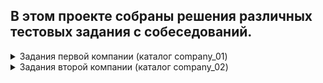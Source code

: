 ## В этом проекте собраны решения различных тестовых задания с собеседований.
<details><summary> Задания первой компании (каталог company_01)</summary>

### Задание №1
> SQL
>
Предположим, что у вас в базе есть табличка с балансом по всем счетам клиента на конец дня. Из-за особенностей построения таблицы, часть значений незаполнена и физически это означает отсутствие информации об изменении баланса. Для простоты будем считать, пропущенные значения для одного пользователя не могут встретиться между двумя заполненными. Напишите SQL запрос для заполнения неизвестных значений по каждому клиенту последним известным.

| client_id	  |date	|      value      |
|:-----------:|:---------:|:---------------:|
|     1	      |14.04.2020	|      10000      |
|     1	      |15.04.2020	|      5000       |
|     1	      |16.04.2020	|       NaN       |
|     1	      |17.04.2020	|       NaN       |
|     1	      |18.04.2020	|       NaN       |
|     2	      |14.04.2020	|     250000      |
|     2	      |15.04.2020	|     250000      |
|     2	      |16.04.2020	|     230000      |
|     2	      |17.04.2020	|     230000      |
|     2	      |18.04.2020	|     225000      |
|     3	      |14.04.2020	|      50000      |
|     3	      |15.04.2020	|       NaN       |
|     3	      |16.04.2020	|       NaN       |
|     3	      |17.04.2020	|       NaN       |
|     3	      |18.04.2020	|       NaN       |

> Решение: [task1.md](company_01/task1.md)
### Задание №2 
> numpy, pandas

Пусть клиенты обладают рядом статусов, закодированных цифрами: 0 - "улица", 1 - "зарплатник", 2 - "премиум", 3 - "пенсионер", 4 - "студент". У нас есть матрица с логами смен статусов за некоторый период, разверните ее в матрицу статус - статус с частотами перехода между ними.
Пример, как было:

| client_id  |	prev_segment|  new_segment   |
|:----------:|:-----------:|:--------------:|
|     1      |     0      |       1        |
|     2      |     0	   |       2        |
|     3      |     4	   |       3        |
Пример, как нужно:

|segment| 0 |  1 |2	|   3| 4   |
|:-----:|:---:|:---:|:---:|:------:|:---:|
|  0	   | 0	  | 0.5 |0.5|   0	   |  0  |
|  1	   | 0	  | 0	  |0	|   0	   |  0  |
|  2	   | 0	  | 0	  |0	|   0	   |  0  |
|  3	   | 0	  | 0	  |0	|   0	   |  0  |
|  4	   | 0	  | 0	  |0	|   1	   |  0  |

<br>В процессе выполнения задания разрешается пользоваться библиотеками numpy и pandas.
> Решение: [task2.py](company_01/task2.py)
### Задание №3. 
> pandas, sklearn

Постройте прогнозую модель для датасета с UCI Machine Learning: предобработайте категориальные фичи, отберите их, соберите схему валидации и отберите модели с помощью нее. 
Данная задача multilabel multiclass classification, поэтому предлагаю начать с одного из подходов:
Свести задачу к multilabel binary classification, как это указано в описании к датасету;
Свести задачку к binary classification тем или иным способом;
Обучить множество multiclass/binary classification моделей;
Что-то еще, что придет в голову.

<br>Датасет: https://archive.ics.uci.edu/ml/machine-learning-databases/00373/drug_consumption.data
<br>Описание датасета : https://archive.ics.uci.edu/ml/datasets/Drug+consumption+%28quantified%29
> Решение: [task3.py](company_01/task3.py)
### Задание №4.
> scipy, numpy

Предположим, что мы построили рекомендательную систему, и ожидаем, что средний чек клиента вследствие этого должен вырасти. 
Мы провели AB-тест и собрали данные по контрольной и тестовой группе. 
Предложите и проведите статистический тест, который можно применить к этим данным.
> Решение: [task4.py](company_01/task4.py)
</details>

<details><summary> Задания второй компании (каталог company_02)</summary>
  
  ### Задание №1. Фонарь.
> asyncio, aiohttp, unittest
  
Требуется написать управляемый по сети фонарь. Команды управления фонарь
принимает от сервера фонаря. Предполагается, что реализация сервера уже
существует (однако недоступен вам в процессе разработки клиента фонаря). Фонарь
и сервер общаются по Протоколу Управления Фонарем (ПУФ), работающему поверх
соединения TCP.
ПУФ устроен следующим образом. Для изменения состояния фонаря сервер
передает ему команду управления. Все команды передаются в формате json вида:
  
{
"command" = text,
"metadata" = double
}
  
ПУФ версии 1 описывает три команды:  
- ON (включить фонарь),  
- OFF (выключить фонарь)  
- COLOR (сменить цвет)    
Цвет (при необходимости) кладется в поле метадата.

Реализация фонаря должна удовлетворять следующим требованиям:
1. При запуске фонарь должен запрашивать хост:порт (по умолчанию
127.0.0.1:9999), подсоединяться по TCP и после этого начать
отрабатывать протокол управления.
2. При получении данных от сервера фонарь проверяет команду,
и, если она известна, обрабатывает команду, иначе молча ее игнорирует.
3. При получении команды ON фонарь включается (отрисовку
фонаря оставляем на ваше усмотрение).
4. При получении команды OFF фонарь выключается.
5. При получении команды COLOR фонарь меняет цвет.
6. При завершении работы фонарь корректно закрывает соединение
с сервером.
7. Реализация фонаря позволяет легко добавлять любые новые команды.
Проработанность обработки исключительных ситуаций (ошибки
установления соединения, обрывы соединения) — на ваше усмотрение.  

  Технологические требования:  
1. Задание принимается в виде готового к выполнению Python-пакета.
Обязательно наличие инструкции по запуску.
2. Версия Python — 3.7+.
3. Реализация сетевого протокола может быть на aiohttp, tornado или fastAPI.
4. Репозиторий с исходниками должен быть доступен на GitHub или GitLab.
> Решение: [flashlight.py](company_02/flashlight.py)   
> Unit-tests: [tests.py](company_02/tests.py)

  ### Задание №2. Проектирование БД.
> SQL  

Спроектировать схему БД. Модель данных реляционная.

Сущности: 

1. Номенклатура (наименование, кол-во, цена)

2. Каталог номенклатуры/Дерево категорий.
Необходимо хранить данные о категориях товара, при этом сами категории могут иметь неограниченный уровень вложенности. Схема данных категорий номенклатуры должна безболезненно позволять добавлять категории любого уровня вложенности. На этапе проектирования максимальный уровень вложенности неизвестен.

3. Клиенты (наименование, адрес)

4. Заказы покупателей. Необходимо предусмотреть возможность делать заказ из разного набора товаров.

Написать следующие SQL запросы:

2.1. Получение информации о сумме товаров заказанных под каждого клиента (Наименование клиента, сумма)

2.2. Найти количество дочерних элементов первого уровня вложенности для категорий номенклатуры.

  </details>
